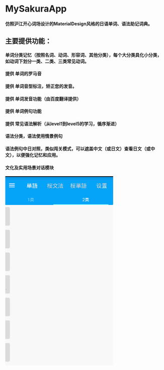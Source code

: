 # MySakuraApp
#### 仿照沪江开心词场设计的MaterialDesign风格的日语单词、语法助记词典。  
## 主要提供功能：
  
  #### 单词分类记忆（按照名词、动词、形容词、其他分类），每个大分类具化小分类，如动词下划分一类、二类、三类常见动词。
  #### 提供 单词的罗马音
  #### 提供 单词音型标注，矫正您的发音。
  #### 提供 单词发音功能（由百度翻译提供）
  #### 提供 单词例句功能
  #### 提供 常见语法解析（从level1到level5的学习，循序渐进）
  #### 语法分类，语法使用情景例句
  #### 语法例句中日对照，类似闯关模式，可以遮盖中文（或日文）查看日文（或中文），以便强化记忆和应用。
  #### 文化及实用场景对话模块  
    
![演示](https://github.com/guichun68/sakura_client/raw/master/img/sakura.gif)

  
